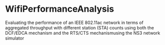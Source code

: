 # WifiPerformanceAnalysis
Evaluating the performance of an IEEE 802.11ac network in terms of aggregated throughput with different station (STA) counts using both the DCF/EDCA mechanism and the RTS/CTS mechanismusing the NS3 network simulator
